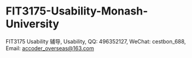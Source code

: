 # FIT3175-Usability-Monash-University
FIT3175 Usability 辅导, Usability, QQ: 496352127, WeChat: cestbon_688, Email: accoder_overseas@163.com
